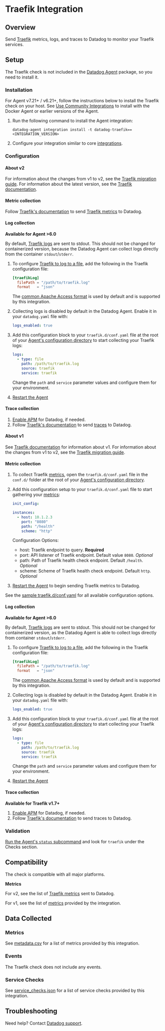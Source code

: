# Traefik Integration

## Overview

Send [Traefik][1] metrics, logs, and traces to Datadog to monitor your Traefik services.

## Setup

The Traefik check is not included in the [Datadog Agent][2] package, so you need to install it.

### Installation

For Agent v7.21+ / v6.21+, follow the instructions below to install the Traefik check on your host. See [Use Community Integrations][3] to install with the Docker Agent or earlier versions of the Agent.

1. Run the following command to install the Agent integration:

   ```shell
   datadog-agent integration install -t datadog-traefik==<INTEGRATION_VERSION>
   ```

2. Configure your integration similar to core [integrations][4].

### Configuration

<!-- xxx tabs xxx -->
<!-- xxx tab "v2" xxx -->

#### About v2
For information about the changes from v1 to v2, see the [Traefik migration guide][5]. For information about the latest version, see the [Traefik documentation][6].

#### Metric collection

Follow [Traefik's documentation][7] to send [Traefik metrics][8] to Datadog.

#### Log collection

**Available for Agent >6.0**

By default, [Traefik logs][9] are sent to stdout. This should not be changed for containerized version, because the Datadog Agent can collect logs directly from the container `stdout`/`stderr`.

1. To configure [Traefik to log to a file][9], add the following in the Traefik configuration file:

   ```conf
   [traefikLog]
     filePath = "/path/to/traefik.log"
     format   = "json"
    ```
    
    The [common Apache Access format][10] is used by default and is supported by this integration.

2. Collecting logs is disabled by default in the Datadog Agent. Enable it in your `datadog.yaml` file with:

   ```yaml
   logs_enabled: true
   ```

3. Add this configuration block to your `traefik.d/conf.yaml` file at the root of your [Agent's configuration directory][11] to start collecting your Traefik logs:

    ```yaml
    logs:
      - type: file
        path: /path/to/traefik.log
        source: traefik
        service: traefik
    ```

      Change the `path` and `service` parameter values and configure them for your environment.

4. [Restart the Agent][12]

#### Trace collection

1. [Enable APM][13] for Datadog, if needed.
2. Follow [Traefik's documentation][14] to send [traces][15] to Datadog.

<!-- xxz tab xxx -->
<!-- xxx tab "v1" xxx -->

#### About v1

See [Traefik documentation][16] for information about v1. For information about the changes from v1 to v2, see the [Traefik migration guide][17]. 

#### Metric collection

1. To collect Traefik [metrics][17], open the `traefik.d/conf.yaml` file in the `conf.d/` folder at the root of your [Agent's configuration directory][18]. 

2. Add this configuration setup to your `traefik.d/conf.yaml` file to start gathering your [metrics][17]:

    ```yaml
    init_config:

    instances:
      - host: 10.1.2.3
        port: "8080"
        path: "/health"
        scheme: "http"
    ```

    Configuration Options:

    - host: Traefik endpoint to query. **Required**
    - port: API listener of Traefik endpoint. Default value `8080`. _Optional_
    - path: Path of Traefik health check endpoint. Default `/health`. _Optional_
    - scheme: Scheme of Traefik health check endpoint. Default `http`. _Optional_

3. [Restart the Agent][19] to begin sending Traefik metrics to Datadog.

See the [sample traefik.d/conf.yaml][20] for all available configuration options.

#### Log collection

**Available for Agent >6.0**

By default, [Traefik logs][21] are sent to stdout. This should not be changed for containerized version, as the Datadog Agent is able to collect logs directly from container `stdout`/`stderr`.

1. To configure [Traefik to log to a file][21], add the following in the Traefik configuration file:

    ```conf
    [traefikLog]
      filePath = "/path/to/traefik.log"
      format   = "json"
    ```

    The [common Apache Access format][22] is used by default and is supported by this integration.

2. Collecting logs is disabled by default in the Datadog Agent. Enable it in your `datadog.yaml` file with:

   ```yaml
   logs_enabled: true
   ```

3. Add this configuration block to your `traefik.d/conf.yaml` file at the root of your [Agent's configuration directory][18] to start collecting your Traefik logs:

    ```yaml
    logs:
      - type: file
        path: /path/to/traefik.log
        source: traefik
        service: traefik
    ```

      Change the `path` and `service` parameter values and configure them for your environment.

4. [Restart the Agent][19]

#### Trace collection

**Available for Traefik v1.7+**

1. [Enable APM][23] for Datadog, if needed.
2. Follow [Traefik's documentation][24] to send traces to Datadog.

<!-- xxz tab xxx -->
<!-- xxz tabs xxx -->

### Validation

[Run the Agent's `status` subcommand][25] and look for `traefik` under the Checks section.

## Compatibility

The check is compatible with all major platforms.

**Metrics**

For v2, see the list of [Traefik metrics][26] sent to Datadog.

For v1, see the list of [metrics][27] provided by the integration.

## Data Collected

### Metrics

See [metadata.csv][28] for a list of metrics provided by this integration.

### Events

The Traefik check does not include any events.

### Service Checks

See [service_checks.json][29] for a list of service checks provided by this integration.

## Troubleshooting

Need help? Contact [Datadog support][30].

[1]: https://traefik.io
[2]: https://app.datadoghq.com/account/settings/agent/latest
[3]: https://docs.datadoghq.com/agent/guide/use-community-integrations/
[4]: https://docs.datadoghq.com/getting_started/integrations/
[5]: https://doc.traefik.io/traefik/v2.0/migration/v1-to-v2/
[6]: https://doc.traefik.io/traefik/
[7]: https://doc.traefik.io/traefik/observability/metrics/datadog/
[8]: https://doc.traefik.io/traefik/observability/metrics/overview/
[9]: https://doc.traefik.io/traefik/observability/logs/#filepath
[10]: https://doc.traefik.io/traefik/observability/logs/#format
[11]: https://docs.datadoghq.com/agent/faq/agent-configuration-files/#agent-configuration-directory
[12]: https://docs.datadoghq.com/agent/faq/agent-commands/#start-stop-restart-the-agent
[13]: https://docs.datadoghq.com/getting_started/tracing/#enable-apm
[14]: https://doc.traefik.io/traefik/observability/tracing/datadog/
[15]: https://doc.traefik.io/traefik/observability/tracing/overview/
[16]: https://doc.traefik.io/traefik/v1.7/
[17]: https://github.com/DataDog/integrations-extras/blob/master/traefik/metadata.csv
[18]: https://docs.datadoghq.com/agent/faq/agent-configuration-files/#agent-configuration-directory
[19]: https://docs.datadoghq.com/agent/faq/agent-commands/#start-stop-restart-the-agent
[20]: https://github.com/DataDog/integrations-extras/blob/master/traefik/datadog_checks/traefik/data/conf.yaml.example
[21]: https://doc.traefik.io/traefik/v1.7/configuration/logs/#traefik-logs
[22]: https://doc.traefik.io/traefik/v1.7/configuration/logs/#clf-common-log-format
[23]: https://docs.datadoghq.com/getting_started/tracing/#enable-apm
[24]: https://doc.traefik.io/traefik/v1.7/configuration/tracing/#datadog
[25]: https://docs.datadoghq.com/agent/guide/agent-commands/#service-status
[26]: https://doc.traefik.io/traefik/observability/metrics/overview/
[27]: https://docs.datadoghq.com/integrations/traefik/#metrics
[28]: https://github.com/DataDog/integrations-extras/blob/master/traefik/metadata.csv
[29]: https://github.com/DataDog/integrations-extras/blob/master/traefik/assets/service_checks.json
[30]: https://docs.datadoghq.com/help

